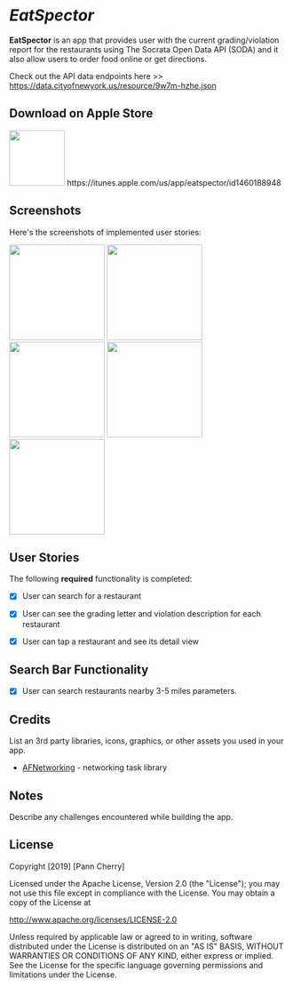 # *EatSpector*

**EatSpector** is an app that provides user with the current grading/violation report for the restaurants using The Socrata Open Data API (SODA) and it also allow users to order food online or get directions. 


Check out the API data endpoints here >> https://data.cityofnewyork.us/resource/9w7m-hzhe.json 

## Download on Apple Store
<img src='https://i.imgur.com/Kye8SMh.png' title='icon' width='100' alt='' />
https://itunes.apple.com/us/app/eatspector/id1460188948


## Screenshots

Here's the screenshots of implemented user stories:

<img src='https://i.imgur.com/SICYtBT.png' title='Screenshot1' width='172' alt='' /> <img src='https://i.imgur.com/9k6G6U1.png' title='Screenshot2' width='172' alt='' /> <img src='https://i.imgur.com/HKFZsZv.png' title='Screenshot3' width='172' alt='' /> <img src='https://i.imgur.com/TKmkdGq.png' title='Screenshot4' width='172' alt='' /> <img src='https://i.imgur.com/L5DKURf.png' title='Screenshot5' width='172' alt='' />



## User Stories

The following **required** functionality is completed:

- [x] User can search for a restaurant 
- [x] User can see the grading letter and violation description for each restaurant
- [x] User can tap a restaurant and see its detail view


## Search Bar Functionality
- [x] User can search restaurants nearby 3-5 miles parameters.



## Credits

List an 3rd party libraries, icons, graphics, or other assets you used in your app.

- [AFNetworking](https://github.com/AFNetworking/AFNetworking) - networking task library


## Notes

Describe any challenges encountered while building the app.

## License

Copyright [2019] [Pann Cherry]

Licensed under the Apache License, Version 2.0 (the "License");
you may not use this file except in compliance with the License.
You may obtain a copy of the License at

http://www.apache.org/licenses/LICENSE-2.0

Unless required by applicable law or agreed to in writing, software
distributed under the License is distributed on an "AS IS" BASIS,
WITHOUT WARRANTIES OR CONDITIONS OF ANY KIND, either express or implied.
See the License for the specific language governing permissions and
limitations under the License.

